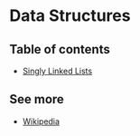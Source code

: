 # Data Structures

## Table of contents
  - [Singly Linked Lists](./src/singly-linked-lists)

## See more
  - [Wikipedia](https://en.wikipedia.org/wiki/Data_structure)
